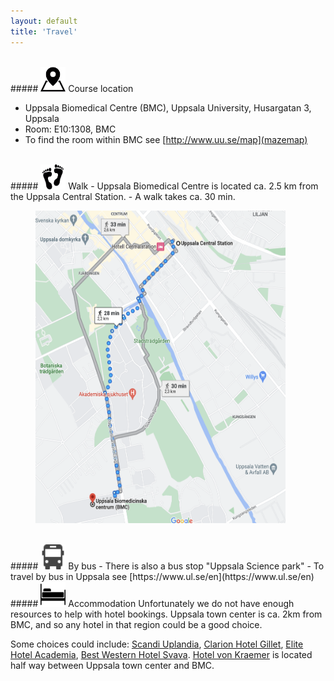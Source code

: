 ```yaml
---
layout: default
title: 'Travel'
---
```


<br/>
##### <img border="0" src="icons/travel-location.svg" width="40" height="40"> Course location

- Uppsala Biomedical Centre (BMC), Uppsala University, Husargatan 3, Uppsala
- Room: E10:1308, BMC
- To find the room within BMC see [http://www.uu.se/map](mazemap)

<br/>
##### <img border="0" src="icons/travel-walk.svg" width="40" height="40"> Walk
- Uppsala Biomedical Centre is located ca. 2.5 km from the Uppsala Central Station.
- A walk takes ca. 30 min.  
<figure>
<img src="images/travel-map.png" width="400" height="500">
<figcaption>
</figcaption>
</figure>

<br/>
##### <img border="0" src="icons/travel-bus.svg" width="40" height="40"> By bus
- There is also a bus stop "Uppsala Science park"
- To travel by bus in Uppsala see [https://www.ul.se/en](https://www.ul.se/en)

<br/>
##### <img border="0" src="icons/travel-hotel.svg" width="40" height="40"> Accommodation
Unfortunately we do not have enough resources to help with hotel bookings. Uppsala town center is ca. 2km from BMC, and so any hotel in that region could be a good choice.

Some choices could include: [Scandi Uplandia][Scandi Uplandia], [Clarion Hotel Gillet][Clarion Hotel Gillet], [Elite Hotel Academia][Elite Hotel Academia], [Best Western Hotel Svava][Best Western Hotel Svava]. [Hotel von Kraemer][Hotel von Kraemer] is located half way between Uppsala town center and BMC.


[mazemap]: http://www.uu.se/map
[Scandi Uplandia]: https://www.scandichotels.com/hotels/sweden/uppsala/scandic-uplandia
[Clarion Hotel Gillet]: https://www.nordicchoicehotels.com/hotels/sweden/uppsala/clarion-hotel-gillet/
[Elite Hotel Academia]: https://elite.se/sv/hotell/uppsala/hotel-academia/
[Best Western Hotel Svava]: https://www.bestwestern.se/booking-path/hotel-details/best-western-hotel-svava-uppsala-88169
[Hotel von Kraemer]: https://hotelvonkraemer.se/en/
